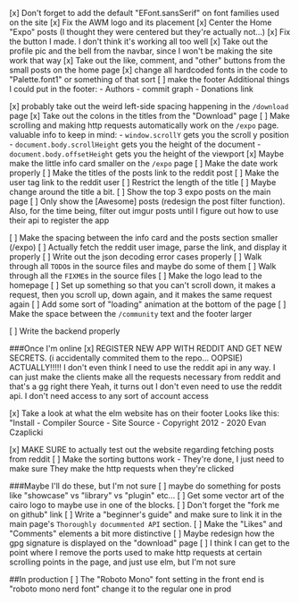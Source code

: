 
[x] Don't forget to add the default "EFont.sansSerif" on font families used on the site
[x] Fix the AWM logo and its placement
[x] Center the Home "Expo" posts (I thought they were centered but they're actually not...)
[x] Fix the button I made. I don't think it's working all too well
[x] Take out the profile pic and the bell from the navbar, since I won't be making the site work that way
[x] Take out the like, comment, and "other" buttons from the small posts on the home page
[x] change all hardcoded fonts in the code to "Palette.font1" or something of that sort
[ ] make the footer
        Additional things I could put in the footer:
            - Authors
            - commit graph
            - Donations link

[x] probably take out the weird left-side spacing happening in the `/download` page
[x] Take out the colons in the titles from the "Download" page
[ ] Make scrolling and making http requests automatically work on the `/expo` page.
        valuable info to keep in mind:
            - `window.scrollY` gets you the scroll y position
            - `document.body.scrollHeight` gets you the height of the document
            - `document.body.offsetHeight` gets you the height of the viewport
[x] Maybe make the little info card smaller on the `/expo` page
[ ] Make the date work properly
[ ] Make the titles of the posts link to the reddit post
[ ] Make the user tag link to the reddit user
[ ] Restrict the length of the title
[ ] Maybe change around the title a bit.
[ ] Show the top 3 expo posts on the main page
[ ] Only show the [Awesome] posts (redesign the post filter function). Also,
    for the time being, filter out imgur posts until I figure out how to use
    their api to register the app
    
[ ] Make the spacing between the info card and the posts section smaller (/expo)
[ ] Actually fetch the reddit user image, parse the link, and display
    it properly
[ ] Write out the json decoding error cases properly
[ ] Walk through all `TODO`s in the source files and maybe do some of them
[ ] Walk through all the `FIXME`s in the source files
[ ] Make the logo lead to the homepage
[ ] Set up something so that you can't scroll down, it makes a request, then you
    scroll up, down again, and it makes the same request again
[ ] Add some sort of "loading" animation at the bottom of the page
[ ] Make the space between the `/community` text and the footer larger

[ ] Write the backend properly

###Once I'm online
[x] REGISTER NEW APP WITH REDDIT AND GET NEW SECRETS. (i accidentally commited them to the repo... OOPSIE)
        ACTUALLY!!!!! I don't even think I need to use the reddit api in any
        way. I can just make the clients make all the requests necessary from
        reddit and that's a gg right there
        Yeah, it turns out I don't even need to use the reddit api. I don't 
        need access to any sort of account access

[x] Take a look at what the elm website has on their footer
    Looks like this:
        "Install - Compiler Source - Site Source - Copyright 2012 - 2020 Evan Czaplicki

[x] MAKE SURE to actually test out the website regarding fetching posts from
        reddit
[ ] Make the sorting buttons work - They're done, I just need to make sure
    They make the http requests when they're clicked


###Maybe I'll do these, but I'm not sure
[ ] maybe do something for posts like "showcase" vs "library" vs "plugin" etc...
[ ] Get some vector art of the cairo logo to maybe use in one of the blocks.
[ ] Don't forget the "fork me on github" link
[ ] Write a "beginner's guide" and make sure to link it in the main 
    page's `Thoroughly docummented API` section.
[ ] Make the "Likes" and "Comments" elements a bit more distinctive
[ ] Maybe redesign how the gpg signature is displayed on the "download" page
[ ] I think I can get to the point where I remove the ports used to make
        http requests at certain scrolling points in the page, and just use
        elm, but I'm not sure



##In production
[ ] The "Roboto Mono" font setting in the front end is "roboto mono nerd font" change it to the regular one in prod
